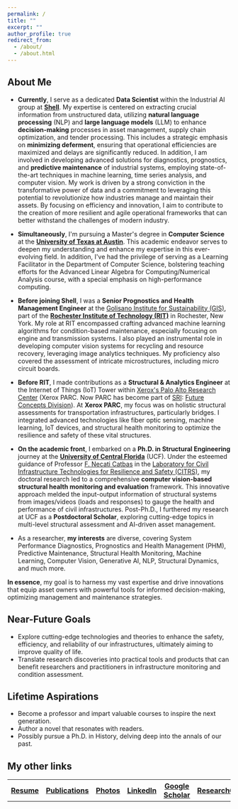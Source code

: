 ```yaml
---
permalink: /
title: ""
excerpt: ""
author_profile: true
redirect_from: 
  - /about/
  - /about.html
---
```


## About Me

* **Currently**, I serve as a dedicated **Data Scientist** within the Industrial AI group at [**Shell**](https://www.shell.us/about-us/projects-and-locations/shell-technology-center-houston.html). My expertise is centered on extracting crucial information from unstructured data, utilizing **natural language processing** (NLP) and **large language models** (LLM) to enhance **decision-making** processes in asset management, supply chain optimization, and tender processing. This includes a strategic emphasis on **minimizing deferment**, ensuring that operational efficiencies are maximized and delays are significantly reduced. In addition, I am involved in developing advanced solutions for diagnostics, prognostics, and **predictive maintenance** of industrial systems, employing state-of-the-art techniques in machine learning, time series analysis, and computer vision. My work is driven by a strong conviction in the transformative power of data and a commitment to leveraging this potential to revolutionize how industries manage and maintain their assets. By focusing on efficiency and innovation, I aim to contribute to the creation of more resilient and agile operational frameworks that can better withstand the challenges of modern industry.

* **Simultaneously**, I'm pursuing a Master's degree in **Computer Science** at the [**University of Texas at Austin**](https://www.utexas.edu/). This academic endeavor serves to deepen my understanding and enhance my expertise in this ever-evolving field. In addition, I've had the privilege of serving as a Learning Facilitator in the Department of Computer Science, bolstering teaching efforts for the Advanced Linear Algebra for Computing/Numerical Analysis course, with a special emphasis on high-performance computing.

* **Before joining Shell**, I was a **Senior Prognostics and Health Management Engineer** at the [Golisano Institute for Sustainability (GIS)](https://www.rit.edu/sustainabilityinstitute/), part of the [**Rochester Institute of Technology (RIT)**](https://www.rit.edu/) in Rochester, New York. My role at RIT encompassed crafting advanced machine learning algorithms for condition-based maintenance, especially focusing on engine and transmission systems. I also played an instrumental role in developing computer vision systems for recycling and resource recovery, leveraging image analytics techniques. My proficiency also covered the assessment of intricate microstructures, including micro circuit boards.

* **Before RIT**, I made contributions as a **Structural & Analytics Engineer** at the Internet of Things (IoT) Tower within [Xerox's Palo Alto Research Center](https://www.parc.com/) (Xerox PARC. Now PARC has become part of [SRI](https://www.sri.com/): [Future Concepts Division](https://www.sri.com/research/future-concepts-division/)). At **Xerox PARC**, my focus was on holistic structural assessments for transportation infrastructures, particularly bridges. I integrated advanced technologies like fiber optic sensing, machine learning, IoT devices, and structural health monitoring to optimize the resilience and safety of these vital structures.

* **On the academic front**, I embarked on a **Ph.D. in Structural Engineering** journey at the [**University of Central Florida**](https://www.ucf.edu/) (UCF). Under the esteemed guidance of Professor [F. Necati Catbas](https://www.cece.ucf.edu/catbas/) in the [Laboratory for Civil Infrastructure Technologies for Resilience and Safety (CITRS)](https://www.cece.ucf.edu/CITRS/), my doctoral research led to a comprehensive **computer vision-based structural health monitoring and evaluation** framework. This innovative approach melded the input-output information of structural systems from images/videos (loads and responses) to gauge the health and performance of civil infrastructures. Post-Ph.D., I furthered my research at UCF as a **Postdoctoral Scholar**, exploring cutting-edge topics in multi-level structural assessment and AI-driven asset management.

* As a researcher, **my interests** are diverse, covering System Performance Diagnostics, Prognostics and Health Management (PHM), Predictive Maintenance, Structural Health Monitoring, Machine Learning, Computer Vision, Generative AI, NLP, Structural Dynamics, and much more.

**In essence**, my goal is to harness my vast expertise and drive innovations that equip asset owners with powerful tools for informed decision-making, optimizing management and maintenance strategies.


## Near-Future Goals

* Explore cutting-edge technologies and theories to enhance the safety, efficiency, and reliability of our infrastructures, ultimately aiming to improve quality of life.
* Translate research discoveries into practical tools and products that can benefit researchers and practitioners in infrastructure monitoring and condition assessment.

## Lifetime Aspirations

* Become a professor and impart valuable courses to inspire the next generation.
* Author a novel that resonates with readers.
* Possibly pursue a Ph.D. in History, delving deep into the annals of our past.


## My other links

<table>
  <tr>
    <th><a href="https://chuanzhidong.github.io/resume/">Resume</a></th>
    <th><a href="https://chuanzhidong.github.io/publications/">Publications</a></th>
    <th><a href="https://chuanzhidong.github.io/photovisuals/">Photos</a></th>
    <th><a href="https://www.linkedin.com/in/chuanzhidong">LinkedIn</a></th>
    <th><a href="https://scholar.google.com/citations?user=Xs_dNn4AAAAJ&hl=en&authuser=1">Google Scholar</a></th>
    <th><a href="https://www.researchgate.net/profile/Chuan_Zhi_Dong">ResearchGate</a></th>
  </tr>
</table>
  


<!-- Like many other Jekyll-based GitHub Pages templates, academicpages makes you separate the website's content from its form. The content & metadata of your website are in structured markdown files, while various other files constitute the theme, specifying how to transform that content & metadata into HTML pages. You keep these various markdown (.md), YAML (.yml), HTML, and CSS files in a public GitHub repository. Each time you commit and push an update to the repository, the [GitHub pages](https://pages.github.com/) service creates static HTML pages based on these files, which are hosted on GitHub's servers free of charge.

Create content & metadata
For site content, there is one markdown file for each type of content, which are stored in directories like _publications, _talks, _posts, _teaching, or _pages. For example, each talk is a markdown file in the [_talks directory](https://github.com/academicpages/academicpages.github.io/tree/master/_talks). At the top of each markdown file is structured data in YAML about the talk, which the theme will parse to do lots of cool stuff. The same structured data about a talk is used to generate the list of talks on the [Talks page](https://academicpages.github.io/talks), each [individual page](https://academicpages.github.io/talks/2012-03-01-talk-1) for specific talks, the talks section for the [CV page](https://academicpages.github.io/cv), and the [map of places you've given a talk](https://academicpages.github.io/talkmap.html) (if you run this [python file](https://github.com/academicpages/academicpages.github.io/blob/master/talkmap.py) or [Jupyter notebook](https://github.com/academicpages/academicpages.github.io/blob/master/talkmap.ipynb), which creates the HTML for the map based on the contents of the _talks directory).

**Markdown generator**

I have also created [a set of Jupyter notebooks](https://github.com/academicpages/academicpages.github.io/tree/master/markdown_generator
) that converts a CSV containing structured data about talks or presentations into individual markdown files that will be properly formatted for the academicpages template. The sample CSVs in that directory are the ones I used to create my own personal website at stuartgeiger.com. My usual workflow is that I keep a spreadsheet of my publications and talks, then run the code in these notebooks to generate the markdown files, then commit and push them to the GitHub repository.

How to edit your site's GitHub repository
Many people use a git client to create files on their local computer and then push them to GitHub's servers. If you are not familiar with git, you can directly edit these configuration and markdown files directly in the github.com interface. Navigate to a file (like [this one](https://github.com/academicpages/academicpages.github.io/blob/master/_talks/2012-03-01-talk-1.md) and click the pencil icon in the top right of the content preview (to the right of the "Raw | Blame | History" buttons). You can delete a file by clicking the trashcan icon to the right of the pencil icon. You can also create new files or upload files by navigating to a directory and clicking the "Create new file" or "Upload files" buttons. 

Example: editing a markdown file for a talk
![Editing a markdown file for a talk](/images/editing-talk.png) -->
